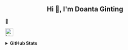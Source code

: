 <h2 align="center">Hi 👋, I'm Doanta Ginting</h2>

🌱 


<p align="left">
  <a href="https://www.linkedin.com/in/doantaa" target="blank">
    <img align="center" src="https://img.shields.io/badge/-LinkedIn-0077b5?style=for-the-badge&logo=LinkedIn&logoColor=white" alt="LinkedIn" height="25" />
  </a>

<details>
  <summary><b>GitHub Stats</b></summary>
  <br />

  <div>
     <img src="https://github-readme-stats.vercel.app/api/top-langs?username=doantaa&show_icons=true&locale=en&layout=compact&theme=radical" alt="doantaa" />
  </div>

  <div>
    <img src="https://github-readme-stats.vercel.app/api?username=doantaa&show_icons=true&locale=en&theme=radical" alt="doantaa" />
  </div>

  <div>
    <img src="https://github-readme-streak-stats.herokuapp.com/?user=doantaa&theme=radical" alt="doantaa" />
  </div>

  <div>
    <img src="https://github-readme-stats.vercel.app/api/wakatime?theme=radical&username=@doantaa" alt="Wakatime"/>
  </div>
</details>
